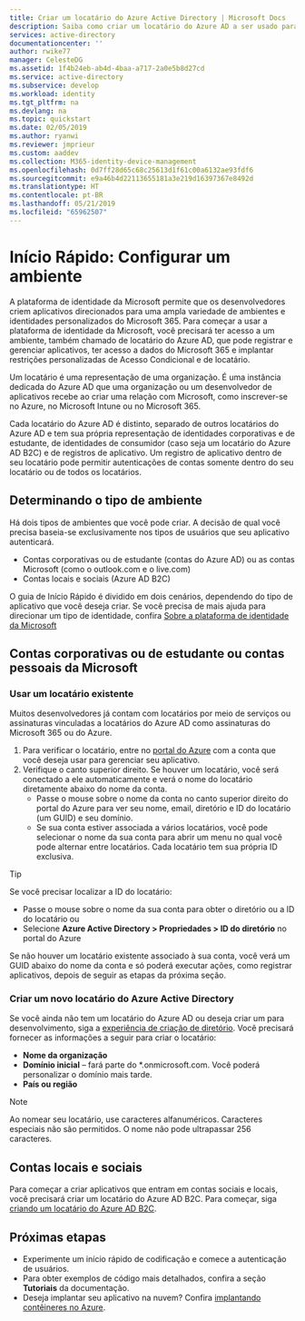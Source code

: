 ```yaml
---
title: Criar um locatário do Azure Active Directory | Microsoft Docs
description: Saiba como criar um locatário do Azure AD a ser usado para registrar e criar aplicativos.
services: active-directory
documentationcenter: ''
author: rwike77
manager: CelesteDG
ms.assetid: 1f4b24eb-ab4d-4baa-a717-2a0e5b8d27cd
ms.service: active-directory
ms.subservice: develop
ms.workload: identity
ms.tgt_pltfrm: na
ms.devlang: na
ms.topic: quickstart
ms.date: 02/05/2019
ms.author: ryanwi
ms.reviewer: jmprieur
ms.custom: aaddev
ms.collection: M365-identity-device-management
ms.openlocfilehash: 0d7ff28d65c68c25613d1f61c00a6132ae93fdf6
ms.sourcegitcommit: e9a46b4d22113655181a3e219d16397367e8492d
ms.translationtype: HT
ms.contentlocale: pt-BR
ms.lasthandoff: 05/21/2019
ms.locfileid: "65962507"
---
```

# <a name="quickstart-set-up-a-dev-environment"></a>Início Rápido: Configurar um ambiente

A plataforma de identidade da Microsoft permite que os desenvolvedores criem aplicativos direcionados para uma ampla variedade de ambientes e identidades personalizados do Microsoft 365. Para começar a usar a plataforma de identidade da Microsoft, você precisará ter acesso a um ambiente, também chamado de locatário do Azure AD, que pode registrar e gerenciar aplicativos, ter acesso a dados do Microsoft 365 e implantar restrições personalizadas de Acesso Condicional e de locatário.

Um locatário é uma representação de uma organização. É uma instância dedicada do Azure AD que uma organização ou um desenvolvedor de aplicativos recebe ao criar uma relação com Microsoft, como inscrever-se no Azure, no Microsoft Intune ou no Microsoft 365.

Cada locatário do Azure AD é distinto, separado de outros locatários do Azure AD e tem sua própria representação de identidades corporativas e de estudante, de identidades de consumidor (caso seja um locatário do Azure AD B2C) e de registros de aplicativo. Um registro de aplicativo dentro de seu locatário pode permitir autenticações de contas somente dentro do seu locatário ou de todos os locatários.

## <a name="determining-environment-type"></a>Determinando o tipo de ambiente

Há dois tipos de ambientes que você pode criar. A decisão de qual você precisa baseia-se exclusivamente nos tipos de usuários que seu aplicativo autenticará.

* Contas corporativas ou de estudante (contas do Azure AD) ou as contas Microsoft (como o outlook.com e o live.com)
* Contas locais e sociais (Azure AD B2C)

O guia de Início Rápido é dividido em dois cenários, dependendo do tipo de aplicativo que você deseja criar. Se você precisa de mais ajuda para direcionar um tipo de identidade, confira [Sobre a plataforma de identidade da Microsoft](about-microsoft-identity-platform.md)

## <a name="work-and-school-accounts-or-personal-microsoft-accounts"></a>Contas corporativas ou de estudante ou contas pessoais da Microsoft

### <a name="use-an-existing-tenant"></a>Usar um locatário existente

Muitos desenvolvedores já contam com locatários por meio de serviços ou assinaturas vinculadas a locatários do Azure AD como assinaturas do Microsoft 365 ou do Azure.

1. Para verificar o locatário, entre no [portal do Azure](https://portal.azure.com) com a conta que você deseja usar para gerenciar seu aplicativo.
1. Verifique o canto superior direito. Se houver um locatário, você será conectado a ele automaticamente e verá o nome do locatário diretamente abaixo do nome da conta.
   * Passe o mouse sobre o nome da conta no canto superior direito do portal do Azure para ver seu nome, email, diretório e ID do locatário (um GUID) e seu domínio.
   * Se sua conta estiver associada a vários locatários, você pode selecionar o nome da sua conta para abrir um menu no qual você pode alternar entre locatários. Cada locatário tem sua própria ID exclusiva.

> [!TIP]
> Se você precisar localizar a ID do locatário:
> * Passe o mouse sobre o nome da sua conta para obter o diretório ou a ID do locatário ou
> * Selecione **Azure Active Directory > Propriedades > ID do diretório** no portal do Azure

Se não houver um locatário existente associado à sua conta, você verá um GUID abaixo do nome da conta e só poderá executar ações, como registrar aplicativos, depois de seguir as etapas da próxima seção.

### <a name="create-a-new-azure-ad-tenant"></a>Criar um novo locatário do Azure Active Directory

Se você ainda não tem um locatário do Azure AD ou deseja criar um para desenvolvimento, siga a [experiência de criação de diretório](https://portal.azure.com/#create/Microsoft.AzureActiveDirectory). Você precisará fornecer as informações a seguir para criar o locatário:

- **Nome da organização**
- **Domínio inicial** – fará parte do *.onmicrosoft.com. Você poderá personalizar o domínio mais tarde.
- **País ou região**

> [!NOTE]
> Ao nomear seu locatário, use caracteres alfanuméricos. Caracteres especiais não são permitidos. O nome não pode ultrapassar 256 caracteres.

## <a name="social-and-local-accounts"></a>Contas locais e sociais

Para começar a criar aplicativos que entram em contas sociais e locais, você precisará criar um locatário do Azure AD B2C. Para começar, siga [criando um locatário do Azure AD B2C](../../active-directory-b2c/tutorial-create-tenant.md).

## <a name="next-steps"></a>Próximas etapas

* Experimente um início rápido de codificação e comece a autenticação de usuários. 
* Para obter exemplos de código mais detalhados, confira a seção **Tutoriais** da documentação.
* Deseja implantar seu aplicativo na nuvem? Confira [implantando contêineres no Azure](https://docs.microsoft.com/azure/index#pivot=products&panel=containers). 
